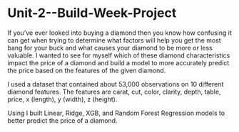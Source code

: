 # Unit-2--Build-Week-Project
 If you’ve ever looked into buying a diamond then you know how confusing it can get when trying to determine what factors will help you get the most bang for your buck and what causes your diamond to be more or less valuable. I wanted to see for myself which of these diamond characteristics impact the price of a diamond and build a model to more accurately predict the price based on the features of the given diamond.

 I used a dataset that contained about 53,000 observations on 10 different diamond features. The features are carat, cut, color, clarity, depth, table, price, x (length), y (width), z (height).
 
 Using I built Linear, Ridge, XGB, and Random Forest Regression models to better predict the price of a diamond.
